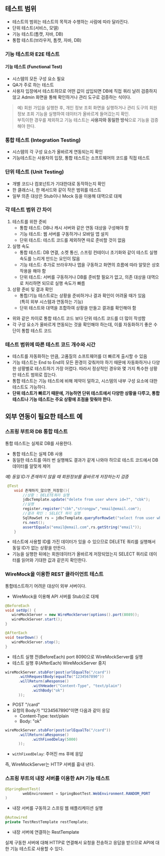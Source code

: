 ## 테스트 범위



- 테스트의 범위는 테스트의 목적과 수행하는 사람에 따라 달라진다.
- 단위 테스트(서비스, 모델)
- 기능 테스트(톰캣, 자바, DB)
- 통합 테스트(브라우저, 톰캣, 자바, DB)

### 기능 테스트와 E2E 테스트


#### 기능 테스트 (Functional Test)



- 시스템의 모든 구성 요소 필요
- QA가 주로 하는 테스트
- 사용자 입장에서 테스트하므로 어떤 값이 삽입되면 DB에 직접 쿼리 날려 검증하지 않고 Admin 화면을 통해 확인하거나 관리 도구로 검증하는 식이다.

> 예) 회원 가입을 실행한 후, 개인 정보 조회 화면을 실행하거나 관리 도구의 회원 정보 조회 기능을 실행하여 데이터가 올바르게 들어갔는지 확인.  
> 부득이한 경우를 제외하고 기능 테스트는 **사용자와 동일한 방식**으로 기능을 검증해야 한다.

### 통합 테스트 (Integration Testing)



- 시스템의 각 구성 요소가 올바르게 연동되는지 확인
- 기능테스트는 사용자의 입장, 통합 테스트는 소프트웨어의 코드를 직접 테스트

### 단위 테스트 (Unit Testing)



- 개별 코드나 컴포넌트가 기대한대로 동작하는지 확인
- 한 클래스나, 한 메서드와 같이 작은 범위를 테스트
- 일부 의존 대상은 Stub이나 Mock 등을 이용해 대역으로 대체

### 각 테스트 범위 간 차이



1. 테스트를 위한 준비
    - 통합 테스트: DB나 캐시 서버와 같은 연동 대상을 구성해야 함
    - 기능 테스트: 웹 서버를 구동하거나 모바일 앱 설치
    - 단위 테스트: 테스트 코드를 제외하면 따로 준비할 것이 없음
2. 실행 속도
    - 통합 테스트: DB 연결, 소켓 통신, 스프링 컨테이너 초기화와 같이 테스트 실행 속도를 느리게 만드는 요인이 많음
    - 기능 테스트: 추가로 브라우저나 앱을 구동하고 화면의 흐름에 따라 알맞은 상호 작용을 해야 함
    - 단위 테스트: 서버를 구동하거나 DB를 준비할 필요가 없고, 의존 대상을 대역으로 처리하면 되므로 실행 속도가 빠름
3. 상황 준비 및 결과 확인
    - 통합/기능 테스트로는 상황을 준비하거나 결과 확인이 어려울 때가 있음  
        (특히 외부 시스템과 연동하는 기능)
    - 단위 테스트와 대역을 조합하여 상황을 만들고 결과를 확인해야 함

- 위와 같은 차이로 통합 테스트 코드 보다 단위 테스트 코드를 더 많이 작성함
- 각 구성 요소가 올바르게 연동되는 것을 확인해야 하는데, 이를 자동화하기 좋은 수단이 통합 테스트 코드

### 테스트 범위에 따른 테스트 코드 개수와 시간



- 테스트를 자동화하는 만큼, 고품질의 소프트웨어를 더 빠르게 출시할 수 있음
- 기능 테스트는 End to End의 모든 환경이 갖춰저야 하기 때문에 자동화하거나 다양한 상황별로 테스트하기 가장 어렵다. 따라서 정상적인 경우와 몇 가지 특수한 상황만 테스트 범위로 잡는다.
- 통합 테스트는 기능 테스트에 비해 제약이 덜하고, 시스템의 내부 구성 요소에 대한 테스트도 가능하다.
- **단위 테스트가 빠르기 때문에, 가능하면 단위 테스트에서 다양한 상황을 다루고, 통합 테스트나 기능 테스트는 주요 상황에 초점을 맞춰야 한다.**

## 외부 연동이 필요한 테스트 예



### 스프링 부트와 DB 통합 테스트



통합 테스트는 실제로 DB를 사용한다.

- 통합 테스트는 실제 DB 사용
- 동일한 테스트를 여러 번 실행해도 결과가 같게 나와야 하므로 테스트 코드에서 DB 데이터를 알맞게 제어

_예) 동일 ID가 존재하지 않을 때 회원정보를 올바르게 저장하는지 검증_

```java
 @Test
    void 존재하지_않으면_저장함(){
        //상황 : DELETE쿼리 실행
        jdbcTemplate.update("delete from user where id=?", "cbk");
        //실행
        register.register("cbk","strongpw","email@email.com");
        //결과 확인 : SELECT 쿼리 실행
        SqlRowSet rs = jdbcTemplate.queryForRowSet("select from user where id = ?, ","cbk");
        rs.next();
        assertEquals("email@email.com",rs.getString("email"));
    }
```

- 테스트에 사용할 ID를 가진 데이터가 있을 수 있으므로 DELETE 쿼리를 실행해서 동일 ID가 없는 상황을 만든다.
- 기능을 실행한 뒤에는 회원데이터가 올바르게 저장되었는지 SELECT 쿼리로 데이터를 읽어와 기대한 값과 같은지 확인한다.

### WireMock을 이용한 REST 클라이언트 테스트


통합테스트하기 어려운 대상이 외부 서버이다.

- WireMock을 이용해 API 서버를 Stub으로 대체

```java
@BeforeEach
void setUp() {
   wireMockServer = new WireMockServer(options().port(8089));
   wireMockServer.start();
}

@AfterEach
void tearDown() {
   wireMockServer.stop();
}
```

- 테스트 실행 전(BeforeEach) port 8090으로 WireMockServer를 실행
- 테스트 실행 후(AfterEach) WireMockServer 중지

```java
wireMockServer.stubFor(post(urlEqualTo("/card"))
      .withRequestBody(equalTo("1234567890"))
      .willReturn(aResponse()
            .withHeader("Content-Type", "text/plain")
            .withBody("ok")
      ));
```

- POST "/card"
- 요청의 Body가 "1234567890"이면 다음과 같이 응답
    - Content-Type: text/plain
    - Body: "ok"

```java
wireMockServer.stubFor(post(urlEqualTo("/card"))
      .willReturn(aResponse()
            .withFixedDelay(5000)
      ));
```

- `withFixedDelay`: 주어진 ms 후에 응답

즉, WireMockServer는 HTTP 서버를 흉내 낸다.

### 스프링 부트의 내장 서버를 이용한 API 기능 테스트



```java
@SpringBootTest(
        webEnvironment = SpringBootTest.WebEnvironment.RANDOM_PORT
)
```

- 내장 서버를 구동하고 스프링 웹 애플리케이션 실행

```java
@Autowired
private TestRestTemplate restTemplate;
```

- 내장 서버에 연결하는 RestTemplate

실제 구동한 서버에 대해 HTTP로 연결해서 요청을 전송하고 응답을 받으므로 API에 대한 기능 테스트로 사용할 수 있다.